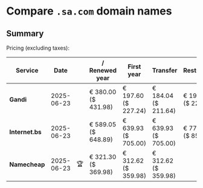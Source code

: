# Compare `.sa.com` domain names

## Summary

Pricing (excluding taxes):

| Service | Date |  | / Renewed year | First year | Transfer | Restoration |
|--|--|--|--|--|--|--|
| **Gandi** | 2025-06-23 |  | € 380.00<br>($ 431.98) | € 197.60<br>($ 227.24) | € 184.04<br>($ 211.64) | € 197.60<br>($ 227.24) |
| **Internet.bs** | 2025-06-23 |  | € 589.05<br>($ 648.89) | € 639.93<br>($ 705.00) | € 639.93<br>($ 705.00) | € 775.15<br>($ 853.89) |
| **Namecheap** | 2025-06-23 | 🏆 | € 321.30<br>($ 369.98) | € 312.62<br>($ 359.98) | € 312.62<br>($ 359.98) |  |
